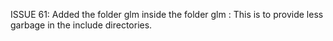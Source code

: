 ISSUE 61: Added the folder glm inside the folder glm : This is to provide less garbage in the include directories.